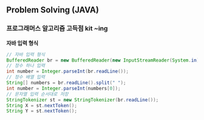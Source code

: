 ## Problem Solving (JAVA)
### 프로그래머스 알고리즘 고득점 kit ~ing

<b>자바 입력 형식</b>
```java
// 자바 입력 형식
BufferedReader br = new BufferedReader(new InputStreamReader(System.in));
// 정수 하나 입력
int number = Integer.parseInt(br.readLine());
// 정수 배열 입력
String[] numbers = br.readLine().split(" ");
int number = Integer.parseInt(numbers[0]);
// 문자열 입력 순서대로 저장
StringTokenizer st = new StringTokenizer(br.readLine());
String X = st.nextToken();
String Y = st.nextToken();
```


